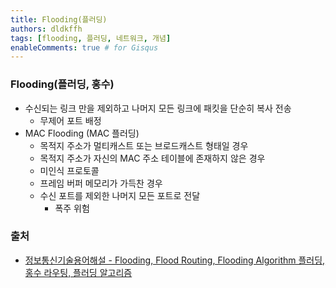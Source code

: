 ```yaml
---
title: Flooding(플러딩)
authors: dldkffh
tags: [flooding, 플러딩, 네트워크, 개념]
enableComments: true # for Gisqus
---
```


### Flooding(플러딩, 홍수)

- 수신되는 링크 만을 제외하고 나머지 모든 링크에 패킷을 단순히 복사 전송
  - 무제어 포트 배정
  <!--truncate-->
- MAC Flooding (MAC 플러딩)
  - 목적지 주소가 멀티캐스트 또는 브로드캐스트 형태일 경우
  - 목적지 주소가 자신의 MAC 주소 테이블에 존재하지 않은 경우
  - 미인식 프로토콜
  - 프레임 버퍼 메모리가 가득찬 경우
  - 수신 포트를 제외한 나머지 모든 포트로 전달
    - 폭주 위험

### 출처

- [정보통신기술용어해설 - Flooding, Flood Routing, Flooding Algorithm 플러딩, 홍수 라우팅, 플러딩 알고리즘](http://www.ktword.co.kr/test/view/view.php?m_temp1=1362&id=851)
